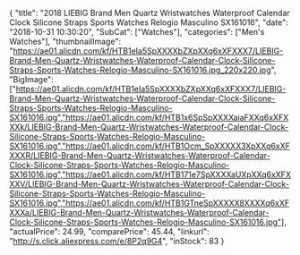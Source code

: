 {
	"title": "2018 LIEBIG Brand Men Quartz Wristwatches Waterproof Calendar Clock Silicone Straps Sports Watches Relogio Masculino SX161016",
	"date": "2018-10-31 10:30:20",
	"SubCat": ["Watches"],
	"categories": ["Men's Watches"],
	"thumbnailImage": "https://ae01.alicdn.com/kf/HTB1eIa5SpXXXXbZXpXXq6xXFXXX7/LIEBIG-Brand-Men-Quartz-Wristwatches-Waterproof-Calendar-Clock-Silicone-Straps-Sports-Watches-Relogio-Masculino-SX161016.jpg_220x220.jpg",
	"BigImage": ["https://ae01.alicdn.com/kf/HTB1eIa5SpXXXXbZXpXXq6xXFXXX7/LIEBIG-Brand-Men-Quartz-Wristwatches-Waterproof-Calendar-Clock-Silicone-Straps-Sports-Watches-Relogio-Masculino-SX161016.jpg","https://ae01.alicdn.com/kf/HTB1x6SpSpXXXXaiaFXXq6xXFXXXk/LIEBIG-Brand-Men-Quartz-Wristwatches-Waterproof-Calendar-Clock-Silicone-Straps-Sports-Watches-Relogio-Masculino-SX161016.jpg","https://ae01.alicdn.com/kf/HTB1Ocm_SpXXXXX3XpXXq6xXFXXXR/LIEBIG-Brand-Men-Quartz-Wristwatches-Waterproof-Calendar-Clock-Silicone-Straps-Sports-Watches-Relogio-Masculino-SX161016.jpg","https://ae01.alicdn.com/kf/HTB171e7SpXXXXaUXpXXq6xXFXXXV/LIEBIG-Brand-Men-Quartz-Wristwatches-Waterproof-Calendar-Clock-Silicone-Straps-Sports-Watches-Relogio-Masculino-SX161016.jpg","https://ae01.alicdn.com/kf/HTB1GTneSpXXXXX8XXXXq6xXFXXXa/LIEBIG-Brand-Men-Quartz-Wristwatches-Waterproof-Calendar-Clock-Silicone-Straps-Sports-Watches-Relogio-Masculino-SX161016.jpg"],
	"actualPrice": 24.99,
	"comparePrice": 45.44,
	"linkurl": "http://s.click.aliexpress.com/e/8P2q9G4",
	"inStock": 83
}
